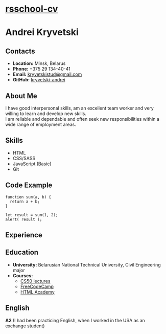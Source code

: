 # __[rsschool-cv](https://kryvetski-andrei.github.io/rsschool-cv/)__

# __Andrei Kryvetski__

## __Contacts__
- __Location:__ Minsk, Belarus
- __Phone:__ +375 29 134-40-41
- __Email:__ kryvetskistud@gmail.com
- __GitHub:__ [kryvetski-andrei](https://github.com/kryvetski-andrei)

## __About Me__
I have good interpersonal skills, am an excellent team worker and very willing to learn and develop new skills.\
I am reliable and dependable and often seek new responsibilities within a wide range of employment areas. 

## __Skills__
- HTML
- CSS/SASS
- JavaScript (Basic)
- Git

## __Code Example__
```
function sum(a, b) {
  return a + b;
}

let result = sum(1, 2);
alert( result );
```

## __Experience__

## __Education__ 
- __University:__ Belarusian National Technical University, Civil Engineering major
- __Courses:__
  - [CS50 lectures](https://www.youtube.com/channel/UCcabW7890RKJzL968QWEykA)
  - [FreeCodeCamp](https://www.freecodecamp.org)
  - [HTML Academy](https://www.htmlacademy.ru)

## __English__
__A2__ (I had been practicing English, when I worked in the USA as an exchange student) 




